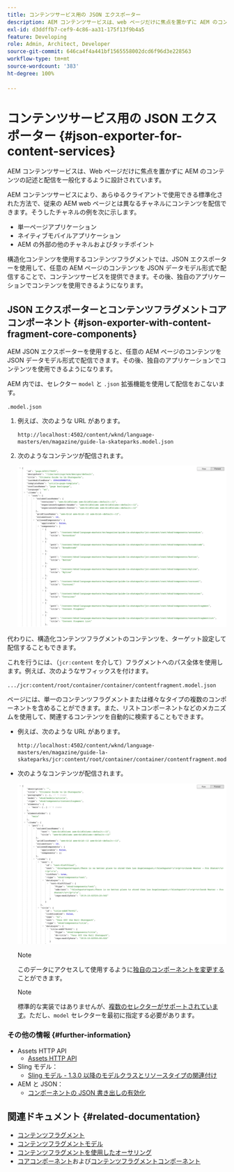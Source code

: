 ```yaml
---
title: コンテンツサービス用の JSON エクスポーター
description: AEM コンテンツサービスは、web ページだけに焦点を置かずに AEM のコンテンツの記述と配信を一般化するように設計されています。AEM コンテンツサービスにより、あらゆるクライアントで使用できる標準化された方法で、従来の AEM web ページとは異なるチャネルにコンテンツを配信できます。
exl-id: d3ddffb7-cef9-4c86-aa31-175f13f9b4a5
feature: Developing
role: Admin, Architect, Developer
source-git-commit: 646ca4f4a441bf1565558002dcd6f96d3e228563
workflow-type: tm+mt
source-wordcount: '383'
ht-degree: 100%

---
```


# コンテンツサービス用の JSON エクスポーター {#json-exporter-for-content-services}

AEM コンテンツサービスは、Web ページだけに焦点を置かずに AEM のコンテンツの記述と配信を一般化するように設計されています。

AEM コンテンツサービスにより、あらゆるクライアントで使用できる標準化された方法で、従来の AEM web ページとは異なるチャネルにコンテンツを配信できます。そうしたチャネルの例を次に示します。

* 単一ページアプリケーション
* ネイティブモバイルアプリケーション
* AEM の外部の他のチャネルおよびタッチポイント

構造化コンテンツを使用するコンテンツフラグメントでは、JSON エクスポーターを使用して、任意の AEM ページのコンテンツを JSON データモデル形式で配信することで、コンテンツサービスを提供できます。その後、独自のアプリケーションでコンテンツを使用できるようになります。

## JSON エクスポーターとコンテンツフラグメントコアコンポーネント {#json-exporter-with-content-fragment-core-components}

AEM JSON エクスポーターを使用すると、任意の AEM ページのコンテンツを JSON データモデル形式で配信できます。その後、独自のアプリケーションでコンテンツを使用できるようになります。

AEM 内では、セレクター `model` と `.json` 拡張機能を使用して配信をおこないます。

`.model.json`

1. 例えば、次のような URL があります。

   ```shell
   http://localhost:4502/content/wknd/language-masters/en/magazine/guide-la-skateparks.model.json
   ```

1. 次のようなコンテンツが配信されます。

   ![WKND コンテンツの JSON モデル](assets/json-model-wknd.png)

代わりに、構造化コンテンツフラグメントのコンテンツを、ターゲット設定して配信することもできます。

これを行うには、（`jcr:content` を介して）フラグメントへのパス全体を使用します。例えば、次のようなサフィックスを付けます。

`.../jcr:content/root/container/container/contentfragment.model.json`

ページには、単一のコンテンツフラグメントまたは様々なタイプの複数のコンポーネントを含めることができます。また、リストコンポーネントなどのメカニズムを使用して、関連するコンテンツを自動的に検索することもできます。

* 例えば、次のような URL があります。

  ```shell
  http://localhost:4502/content/wknd/language-masters/en/magazine/guide-la-skateparks/jcr:content/root/container/container/contentfragment.model.json
  ```

* 次のようなコンテンツが配信されます。

  ![WKND コンテンツフラグメントの JSON モデル](assets/json-model-wknd-content-fragment.png)

  >[!NOTE]
  >
  >このデータにアクセスして使用するように[独自のコンポーネントを変更する](enabling-json-exporter.md)ことができます。

  >[!NOTE]
  >
  >標準的な実装ではありませんが、[複数のセレクターがサポートされています](enabling-json-exporter.md#multiple-selectors)。ただし、`model` セレクターを最初に指定する必要があります。

### その他の情報 {#further-information}

* Assets HTTP API
   * [Assets HTTP API](/help/assets/developer-reference-material-apis.md)
* Sling モデル：
   * [Sling モデル - 1.3.0 以降のモデルクラスとリソースタイプの関連付け](https://sling.apache.org/documentation/bundles/models.html#associating-a-model-class-with-a-resource-type-since-130)
* AEM と JSON：
   * [コンポーネントの JSON 書き出しの有効化](enabling-json-exporter.md)

## 関連ドキュメント {#related-documentation}

* [コンテンツフラグメント](/help/sites-cloud/administering/content-fragments/overview.md)
* [コンテンツフラグメントモデル](/help/sites-cloud/administering/content-fragments/content-fragment-models.md)
* [コンテンツフラグメントを使用したオーサリング](/help/sites-cloud/authoring/fragments/content-fragments.md)
* [コアコンポーネント](https://experienceleague.adobe.com/docs/experience-manager-core-components/using/introduction.html?lang=ja)および[コンテンツフラグメントコンポーネント](https://experienceleague.adobe.com/docs/experience-manager-core-components/using/components/content-fragment-component.html?lang=ja)
